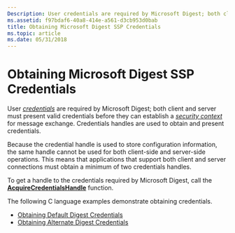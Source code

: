 ```yaml
---
Description: User credentials are required by Microsoft Digest; both client and server must present valid credentials before they can establish a security context for message exchange. Credentials handles are used to obtain and present credentials.
ms.assetid: f97bdaf6-40a8-414e-a561-d3cb953d0bab
title: Obtaining Microsoft Digest SSP Credentials
ms.topic: article
ms.date: 05/31/2018
---
```


# Obtaining Microsoft Digest SSP Credentials

User [*credentials*](https://msdn.microsoft.com/library/ms721572(v=VS.85).aspx) are required by Microsoft Digest; both client and server must present valid credentials before they can establish a [*security context*](https://msdn.microsoft.com/library/ms721625(v=VS.85).aspx) for message exchange. Credentials handles are used to obtain and present credentials.

Because the credential handle is used to store configuration information, the same handle cannot be used for both client-side and server-side operations. This means that applications that support both client and server connections must obtain a minimum of two credentials handles.

To get a handle to the credentials required by Microsoft Digest, call the [**AcquireCredentialsHandle**](https://msdn.microsoft.com/library/Aa374712(v=VS.85).aspx) function.

The following C language examples demonstrate obtaining credentials.

-   [Obtaining Default Digest Credentials](obtaining-default-digest-credentials.md)
-   [Obtaining Alternate Digest Credentials](obtaining-alternate-digest-credentials.md)

 

 



